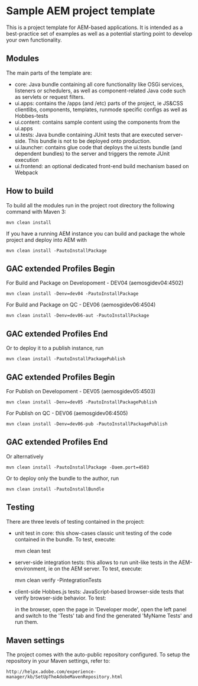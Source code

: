 # Sample AEM project template

This is a project template for AEM-based applications. It is intended as a best-practice set of examples as well as a potential starting point to develop your own functionality.

## Modules

The main parts of the template are:

* core: Java bundle containing all core functionality like OSGi services, listeners or schedulers, as well as component-related Java code such as servlets or request filters.
* ui.apps: contains the /apps (and /etc) parts of the project, ie JS&CSS clientlibs, components, templates, runmode specific configs as well as Hobbes-tests
* ui.content: contains sample content using the components from the ui.apps
* ui.tests: Java bundle containing JUnit tests that are executed server-side. This bundle is not to be deployed onto production.
* ui.launcher: contains glue code that deploys the ui.tests bundle (and dependent bundles) to the server and triggers the remote JUnit execution
* ui.frontend: an optional dedicated front-end build mechanism based on Webpack

## How to build

To build all the modules run in the project root directory the following command with Maven 3:

    mvn clean install

If you have a running AEM instance you can build and package the whole project and deploy into AEM with

    mvn clean install -PautoInstallPackage

## GAC extended Profiles Begin
For Build and Package on Developoment - DEV04 (aemosgidev04:4502)

    mvn clean install -Denv=dev04 -PautoInstallPackage

For Build and Package on QC - DEV06 (aemosgidev06:4504)

    mvn clean install -Denv=dev06-aut -PautoInstallPackage

## GAC extended Profiles End

Or to deploy it to a publish instance, run

    mvn clean install -PautoInstallPackagePublish

## GAC extended Profiles Begin
For Publish on Developoment - DEV05 (aemosgidev05:4503)

    mvn clean install -Denv=dev05 -PautoInstallPackagePublish

For Publish on QC - DEV06 (aemosgidev06:4505)

    mvn clean install -Denv=dev06-pub -PautoInstallPackagePublish
## GAC extended Profiles End

Or alternatively

    mvn clean install -PautoInstallPackage -Daem.port=4503

Or to deploy only the bundle to the author, run

    mvn clean install -PautoInstallBundle

## Testing

There are three levels of testing contained in the project:

* unit test in core: this show-cases classic unit testing of the code contained in the bundle. To test, execute:

    mvn clean test

* server-side integration tests: this allows to run unit-like tests in the AEM-environment, ie on the AEM server. To test, execute:

    mvn clean verify -PintegrationTests

* client-side Hobbes.js tests: JavaScript-based browser-side tests that verify browser-side behavior. To test:

    in the browser, open the page in 'Developer mode', open the left panel and switch to the 'Tests' tab and find the generated 'MyName Tests' and run them.

## Maven settings

The project comes with the auto-public repository configured. To setup the repository in your Maven settings, refer to:

    http://helpx.adobe.com/experience-manager/kb/SetUpTheAdobeMavenRepository.html
